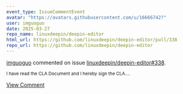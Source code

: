 ```yaml
---
event_type: IssueCommentEvent
avatar: "https://avatars.githubusercontent.com/u/16666742?"
user: imguoguo
date: 2025-03-27
repo_name: linuxdeepin/deepin-editor
html_url: https://github.com/linuxdeepin/deepin-editor/pull/338
repo_url: https://github.com/linuxdeepin/deepin-editor
---
```


<a href='https://github.com/imguoguo' target='_blank'>imguoguo</a> commented on issue <a href='https://github.com/linuxdeepin/deepin-editor/pull/338' target='_blank'>linuxdeepin/deepin-editor#338</a>.

<small>I have read the CLA Document and I hereby sign the CLA....</small>

<a href='https://github.com/linuxdeepin/deepin-editor/pull/338' target='_blank'>View Comment</a>